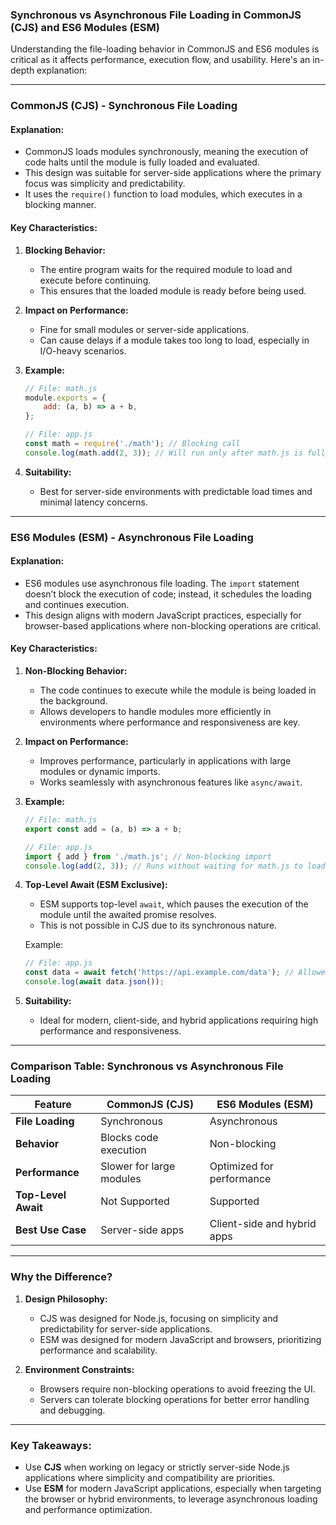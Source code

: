 ### Synchronous vs Asynchronous File Loading in CommonJS (CJS) and ES6 Modules (ESM)

Understanding the file-loading behavior in CommonJS and ES6 modules is critical as it affects performance, execution flow, and usability. Here's an in-depth explanation:

---

### CommonJS (CJS) - **Synchronous File Loading**

#### Explanation:
- CommonJS loads modules synchronously, meaning the execution of code halts until the module is fully loaded and evaluated.
- This design was suitable for server-side applications where the primary focus was simplicity and predictability.
- It uses the `require()` function to load modules, which executes in a blocking manner.

#### Key Characteristics:
1. **Blocking Behavior:**
   - The entire program waits for the required module to load and execute before continuing.
   - This ensures that the loaded module is ready before being used.

2. **Impact on Performance:**
   - Fine for small modules or server-side applications.
   - Can cause delays if a module takes too long to load, especially in I/O-heavy scenarios.

3. **Example:**
   ```javascript
   // File: math.js
   module.exports = {
       add: (a, b) => a + b,
   };

   // File: app.js
   const math = require('./math'); // Blocking call
   console.log(math.add(2, 3)); // Will run only after math.js is fully loaded
   ```

4. **Suitability:**
   - Best for server-side environments with predictable load times and minimal latency concerns.

---

### ES6 Modules (ESM) - **Asynchronous File Loading**

#### Explanation:
- ES6 modules use asynchronous file loading. The `import` statement doesn’t block the execution of code; instead, it schedules the loading and continues execution.
- This design aligns with modern JavaScript practices, especially for browser-based applications where non-blocking operations are critical.

#### Key Characteristics:
1. **Non-Blocking Behavior:**
   - The code continues to execute while the module is being loaded in the background.
   - Allows developers to handle modules more efficiently in environments where performance and responsiveness are key.

2. **Impact on Performance:**
   - Improves performance, particularly in applications with large modules or dynamic imports.
   - Works seamlessly with asynchronous features like `async/await`.

3. **Example:**
   ```javascript
   // File: math.js
   export const add = (a, b) => a + b;

   // File: app.js
   import { add } from './math.js'; // Non-blocking import
   console.log(add(2, 3)); // Runs without waiting for math.js to load completely
   ```

4. **Top-Level Await (ESM Exclusive):**
   - ESM supports top-level `await`, which pauses the execution of the module until the awaited promise resolves.
   - This is not possible in CJS due to its synchronous nature.

   Example:
   ```javascript
   // File: app.js
   const data = await fetch('https://api.example.com/data'); // Allowed in ESM
   console.log(await data.json());
   ```

5. **Suitability:**
   - Ideal for modern, client-side, and hybrid applications requiring high performance and responsiveness.

---

### Comparison Table: Synchronous vs Asynchronous File Loading

| Feature                       | CommonJS (CJS)                     | ES6 Modules (ESM)              |
|-------------------------------|-------------------------------------|---------------------------------|
| **File Loading**              | Synchronous                        | Asynchronous                   |
| **Behavior**                  | Blocks code execution              | Non-blocking                   |
| **Performance**               | Slower for large modules           | Optimized for performance      |
| **Top-Level Await**           | Not Supported                      | Supported                      |
| **Best Use Case**             | Server-side apps                   | Client-side and hybrid apps    |

---

### Why the Difference?

1. **Design Philosophy:**
   - CJS was designed for Node.js, focusing on simplicity and predictability for server-side applications.
   - ESM was designed for modern JavaScript and browsers, prioritizing performance and scalability.

2. **Environment Constraints:**
   - Browsers require non-blocking operations to avoid freezing the UI.
   - Servers can tolerate blocking operations for better error handling and debugging.

---

### Key Takeaways:
- Use **CJS** when working on legacy or strictly server-side Node.js applications where simplicity and compatibility are priorities.
- Use **ESM** for modern JavaScript applications, especially when targeting the browser or hybrid environments, to leverage asynchronous loading and performance optimization.